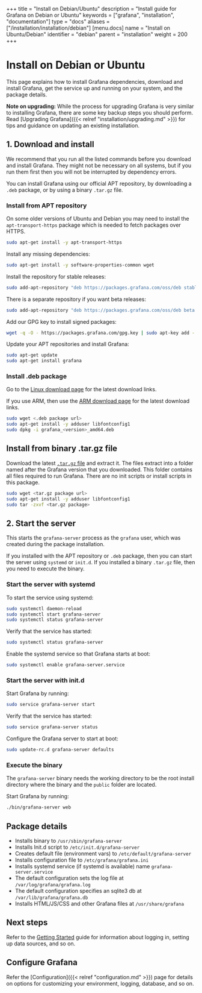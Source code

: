 +++
title = "Install on Debian/Ubuntu"
description = "Install guide for Grafana on Debian or Ubuntu"
keywords = ["grafana", "installation", "documentation"]
type = "docs"
aliases = ["/installation/installation/debian"]
[menu.docs]
name = "Install on Ubuntu/Debian"
identifier = "debian"
parent = "installation"
weight = 200
+++

# Install on Debian or Ubuntu

This page explains how to install Grafana dependencies, download and install Grafana, get the service up and running on your system, and the package details.

**Note on upgrading:** While the process for upgrading Grafana is very similar to installing Grafana, there are some key backup steps you should perform. Read [Upgrading Grafana]({{< relref "installation/upgrading.md" >}}) for tips and guidance on updating an existing installation.

## 1. Download and install

We recommend that you run all the listed commands before you download and install Grafana. They might not be necessary on all systems, but if you run them first then you will not be interrupted by dependency errors.

You can install Grafana using our official APT repository, by downloading a `.deb` package, or by using a binary `.tar.gz` file.

### Install from APT repository 

On some older versions of Ubuntu and Debian you may need to install the
`apt-transport-https` package which is needed to fetch packages over
HTTPS.

```bash
sudo apt-get install -y apt-transport-https
```

Install any missing dependencies:

```bash
sudo apt-get install -y software-properties-common wget
```

Install the repository for stable releases:

```bash
sudo add-apt-repository "deb https://packages.grafana.com/oss/deb stable main"
```

There is a separate repository if you want beta releases:

```bash
sudo add-apt-repository "deb https://packages.grafana.com/oss/deb beta main"
```

Add our GPG key to install signed packages:

```bash
wget -q -O - https://packages.grafana.com/gpg.key | sudo apt-key add -
```

Update your APT repositories and install Grafana:

```bash
sudo apt-get update
sudo apt-get install grafana
```

### Install .deb package

Go to the [Linux download page](https://grafana.com/grafana/download?platform=linux) for the latest download
links.

If you use ARM, then use the [ARM download page](https://grafana.com/grafana/download?platform=arm) for the latest download
links.

```bash
sudo wget <.deb package url>
sudo apt-get install -y adduser libfontconfig1
sudo dpkg -i grafana_<version>_amd64.deb
```

## Install from binary .tar.gz file

Download the latest [`.tar.gz` file](https://grafana.com/grafana/download?platform=linux) and extract it. The files extract into a folder named after the Grafana version that you downloaded. This folder contains all files required to run Grafana. There are no init scripts or install scripts in this package.

```bash
sudo wget <tar.gz package url>
sudo apt-get install -y adduser libfontconfig1
sudo tar -zxvf <tar.gz package>
```

## 2. Start the server

This starts the `grafana-server` process as the `grafana` user, which was created during the package installation.

If you installed with the APT repository or `.deb` package, then you can start the server using `systemd` or `init.d`. If you installed a binary `.tar.gz` file, then you need to execute the binary.

### Start the server with systemd

To start the service using systemd:

```bash
sudo systemctl daemon-reload
sudo systemctl start grafana-server
sudo systemctl status grafana-server
```

Verify that the service has started:

```bash
sudo systemctl status grafana-server
```

Enable the systemd service so that Grafana starts at boot:

```bash
sudo systemctl enable grafana-server.service
```

### Start the server with init.d

Start Grafana by running:

```bash
sudo service grafana-server start
```

Verify that the service has started:

```bash
sudo service grafana-server status
```

Configure the Grafana server to start at boot:

```bash
sudo update-rc.d grafana-server defaults
```

### Execute the binary

The `grafana-server` binary needs the working directory to be the root install directory where the binary and the `public` folder are located.

Start Grafana by running: 
```bash
./bin/grafana-server web
```

## Package details

- Installs binary to `/usr/sbin/grafana-server`
- Installs Init.d script to `/etc/init.d/grafana-server`
- Creates default file (environment vars) to `/etc/default/grafana-server`
- Installs configuration file to `/etc/grafana/grafana.ini`
- Installs systemd service (if systemd is available) name `grafana-server.service`
- The default configuration sets the log file at `/var/log/grafana/grafana.log`
- The default configuration specifies an sqlite3 db at `/var/lib/grafana/grafana.db`
- Installs HTML/JS/CSS and other Grafana files at `/usr/share/grafana`

## Next steps

Refer to the [Getting Started](/guides/getting_started/) guide for information about logging in, setting up data sources, and so on.

## Configure Grafana

Refer the [Configuration]({{< relref "configuration.md" >}}) page for details on options for customizing your environment, logging, database, and so on.
